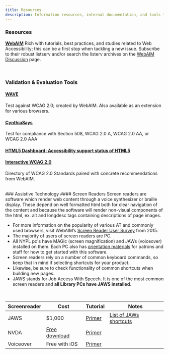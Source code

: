 ```yaml
---
title: Resources
description: Information resources, internal documentation, and tools to support universal design.
---
```


### Resources  
**[WebAIM](http://webaim.org/)**
Rich with tutorials, best practices, and studies related to Web Accessibility; this can be a first stop when tackling a new issue. Subscribe to their robust listserv and/or search the listerv archives on the [WebAIM Discussion](http://webaim.org/discussion/) page.  

<br>

### Validation & Evaluation Tools   
#### [WAVE](http://wave.webaim.org/)
Test against WCAG 2.0; created by WebAIM. Also available as an extension for various browsers.  

#### [CynthiaSays](http://cynthiasays.com/)
Test for compliance with Section 508, WCAG 2.0 A, WCAG 2.0 AA, or WCAG 2.0 AAA  

#### [HTML5 Dashboard: Accessibility support status of HTML5](http://www.html5accessibility.com/)  

#### [Interactive WCAG 2.0](http://code.viget.com/interactive-wcag/#responsibility=&level=aa)   
Directory of WCAG 2.0 Standards paired with concrete recommendations from WebAIM.  

<br>
### Assistive Technology  
#### Screen Readers  
Screen readers are software which render web content through a voice synthesizer or braille display. These depend on well formatted html both for clear navigation of the content and because the software will render non-visual components of the html, ex. alt and longdesc tags containing descriptions of page images.

* For more information on the popularity of various AT and commonly used browsers, visit WebAIM’s [Screen Reader User Survey](http://webaim.org/projects/screenreadersurvey6/) from 2015.
* The majority of users of screen readers are PC.
* All NYPL pc's have MAGic (screen magnification) and JAWs (voiceover) installed on them. Each PC also has [orientation materials](https://docs.google.com/document/d/1nWjt7NakMjhuc8yWblkuxIZJ4RxPlJ0WV5JzSPmttB8/edit?ts=582a2490) for patrons and staff for how to get started with this software.
* Screen readers rely on a number of common keyboard commands, so keep that in mind if selecting shortcuts for your product.
* Likewise, be sure to check functionality of common shortcuts when building new pages.
* JAWS stands for Job Access With Speech. It is one of the most common screen readers and **all Library PCs have JAWS installed**.
<br>
<table class="nypl-basic-table">
  <thead>
    <tr>
      <th>Screenreader</th>
      <th>Cost</th>
      <th>Tutorial</th>
      <th>Notes</th>
    </tr>
  </thead>
  <tbody>
    <tr>
      <td>JAWS</td>
      <td>$1,000</td>
      <td><a href="http://webaim.org/articles/jaws/">Primer</a></td>
      <td><a href="http://doccenter.freedomscientific.com/doccenter/archives/training/JAWSKeystrokes.htm">List of JAWs shortcuts</a></td>
    </tr>
    <tr>
      <td>NVDA</td>
      <td><a href="http://www.nvaccess.org/">Free download</a></td>
      <td><a href="http://webaim.org/articles/nvda/">Primer</a></td>
      <td> </td>
    </tr>
    <tr>
      <td>Voiceover</td>
      <td>Free with iOS</td>
      <td><a href="http://webaim.org/articles/jaws/">Primer</a></td>
      <td> </td>
    </tr>
  </tbody>
</table>
